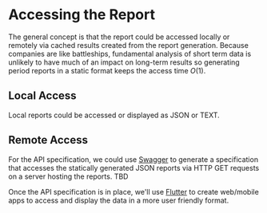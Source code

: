 # Accessing the Report

The general concept is that the report could be accessed locally or remotely via cached results created from the report generation. Because companies are like battleships, fundamental analysis of short term data is unlikely to have much of an impact on long-term results so generating period reports in a static format keeps the access time $O(1)$. 

## Local Access

Local reports could be accessed or displayed as JSON or TEXT.

## Remote Access

For the API specification, we could use [Swagger](https://swagger.io/) to generate a specification that accesses the statically generated JSON reports via HTTP GET requests on a server hosting the reports. TBD

Once the API specification is in place, we'll use [Flutter](https://flutter.dev/) to create web/mobile apps to access and display the data in a more user friendly format.